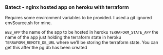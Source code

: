 ###  Batect - nginx hosted app on heroku with terraform
Requires some environment variables to be provided. I used a git ignored envSource.sh for mine. 

`WEB_APP` the name of the app to be hosted in heroku
`TERRAFORM_STATE_APP` the name of the app just holding the terraform state in heroku
`TERRAFORM_REMOTE_DB_URL` where we'll be storing the terraform state. You can get this after the pg db has been created 
